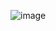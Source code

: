 ![image](https://github.com/yl-me/Notes-of-computer-graphics/tree/master/NeHe/Lesson31.Model%20Loading)
